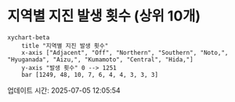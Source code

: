 # 지역별 지진 발생 횟수 (상위 10개)

```mermaid
xychart-beta
    title "지역별 지진 발생 횟수"
    x-axis ["Adjacent", "Off", "Northern", "Southern", "Noto,", "Hyuganada", "Aizu,", "Kumamoto", "Central", "Hida,"]
    y-axis "발생 횟수" 0 --> 1251
    bar [1249, 48, 10, 7, 6, 4, 4, 3, 3, 3]
```

업데이트 시간: 2025-07-05 12:05:54
